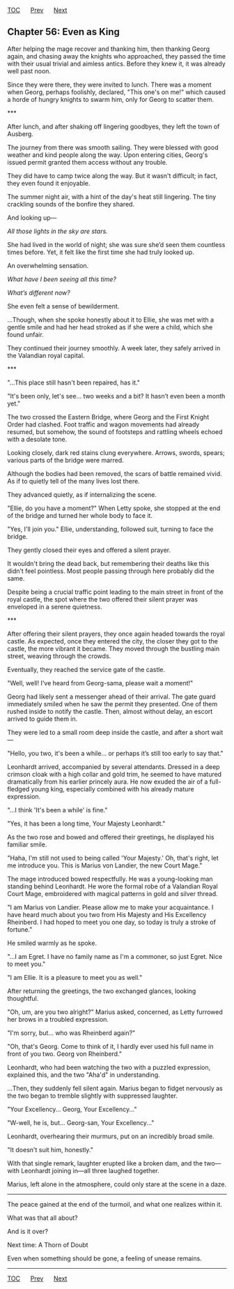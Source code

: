 [TOC](../readme.md)&nbsp;&nbsp;&nbsp;&nbsp;&nbsp;&nbsp;[Prev](index_split_031.md)&nbsp;&nbsp;&nbsp;&nbsp;&nbsp;&nbsp;[Next](index_split_033.md)



## Chapter 56: Even as King

After helping the mage recover and thanking him, then thanking Georg
again, and chasing away the knights who approached, they passed the time
with their usual trivial and aimless antics. Before they knew it, it was
already well past noon.

Since they were there, they were invited to lunch. There was a moment
when Georg, perhaps foolishly, declared, "This one's on me!" which
caused a horde of hungry knights to swarm him, only for Georg to scatter
them.

\*\*\*

After lunch, and after shaking off lingering goodbyes, they left the
town of Ausberg.

The journey from there was smooth sailing. They were blessed with good
weather and kind people along the way. Upon entering cities, Georg's
issued permit granted them access without any trouble.

They did have to camp twice along the way. But it wasn't difficult; in
fact, they even found it enjoyable.

The summer night air, with a hint of the day's heat still lingering. The
tiny crackling sounds of the bonfire they shared.

And looking up—

*All those lights in the sky are stars.*

She had lived in the world of night; she was sure she’d seen them
countless times before. Yet, it felt like the first time she had truly
looked up.

An overwhelming sensation.

*What have I been seeing all this time?*

*What’s different now?*

She even felt a sense of bewilderment.

...Though, when she spoke honestly about it to Ellie, she was met with a
gentle smile and had her head stroked as if she were a child, which she
found unfair.

They continued their journey smoothly. A week later, they safely arrived
in the Valandian royal capital.

\*\*\*

"...This place still hasn't been repaired, has it."

"It's been only, let's see... two weeks and a bit? It hasn’t even been a
month yet."

The two crossed the Eastern Bridge, where Georg and the First Knight
Order had clashed. Foot traffic and wagon movements had already resumed,
but somehow, the sound of footsteps and rattling wheels echoed with a
desolate tone.

Looking closely, dark red stains clung everywhere. Arrows, swords,
spears; various parts of the bridge were marred.

Although the bodies had been removed, the scars of battle remained
vivid. As if to quietly tell of the many lives lost there.

They advanced quietly, as if internalizing the scene.

"Ellie, do you have a moment?" When Letty spoke, she stopped at the end
of the bridge and turned her whole body to face it.

"Yes, I'll join you." Ellie, understanding, followed suit, turning to
face the bridge.

They gently closed their eyes and offered a silent prayer.

It wouldn't bring the dead back, but remembering their deaths like this
didn’t feel pointless. Most people passing through here probably did the
same.

Despite being a crucial traffic point leading to the main street in
front of the royal castle, the spot where the two offered their silent
prayer was enveloped in a serene quietness.

\*\*\*

After offering their silent prayers, they once again headed towards the
royal castle. As expected, once they entered the city, the closer they
got to the castle, the more vibrant it became. They moved through the
bustling main street, weaving through the crowds.

Eventually, they reached the service gate of the castle.

"Well, well! I've heard from Georg-sama, please wait a moment!"

Georg had likely sent a messenger ahead of their arrival. The gate guard
immediately smiled when he saw the permit they presented. One of them
rushed inside to notify the castle. Then, almost without delay, an
escort arrived to guide them in.

They were led to a small room deep inside the castle, and after a short
wait—

"Hello, you two, it's been a while... or perhaps it’s still too early to
say that."

Leonhardt arrived, accompanied by several attendants. Dressed in a deep
crimson cloak with a high collar and gold trim, he seemed to have
matured dramatically from his earlier princely aura. He now exuded the
air of a full-fledged young king, especially combined with his already
mature expression.

"...I think 'It's been a while' is fine."

"Yes, it has been a long time, Your Majesty Leonhardt."

As the two rose and bowed and offered their greetings, he displayed his
familiar smile.

"Haha, I'm still not used to being called 'Your Majesty.' Oh, that's
right, let me introduce you. This is Marius von Landier, the new Court
Mage."

The mage introduced bowed respectfully. He was a young-looking man
standing behind Leonhardt. He wore the formal robe of a Valandian Royal
Court Mage, embroidered with magical patterns in gold and silver thread.

"I am Marius von Landier. Please allow me to make your acquaintance. I
have heard much about you two from His Majesty and His Excellency
Rheinberd. I had hoped to meet you one day, so today is truly a stroke
of fortune."

He smiled warmly as he spoke.

"...I am Egret. I have no family name as I'm a commoner, so just Egret.
Nice to meet you."

"I am Ellie. It is a pleasure to meet you as well."

After returning the greetings, the two exchanged glances, looking
thoughtful.

"Oh, um, are you two alright?" Marius asked, concerned, as Letty
furrowed her brows in a troubled expression.

"I'm sorry, but... who was Rheinberd again?"

"Oh, that's Georg. Come to think of it, I hardly ever used his full name
in front of you two. Georg von Rheinberd."

Leonhardt, who had been watching the two with a puzzled expression,
explained this, and the two "Aha'd" in understanding.

...Then, they suddenly fell silent again. Marius began to fidget
nervously as the two began to tremble slightly with suppressed laughter.

"Your Excellency... Georg, Your Excellency..."

"W-well, he is, but... Georg-san, Your Excellency..."

Leonhardt, overhearing their murmurs, put on an incredibly broad smile.

"It doesn't suit him, honestly."

With that single remark, laughter erupted like a broken dam, and the
two—with Leonhardt joining in—all three laughed together.

Marius, left alone in the atmosphere, could only stare at the scene in a
daze.

------------------------------------------------------------------------

The peace gained at the end of the turmoil, and what one realizes within
it.

What was that all about?

And is it over?

Next time: A Thorn of Doubt

Even when something should be gone, a feeling of unease remains.


---
[TOC](../readme.md)&nbsp;&nbsp;&nbsp;&nbsp;&nbsp;&nbsp;[Prev](index_split_031.md)&nbsp;&nbsp;&nbsp;&nbsp;&nbsp;&nbsp;[Next](index_split_033.md)

